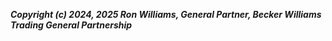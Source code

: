 ***Copyright (c) 2024, 2025 Ron Williams, General Partner, Becker Williams Trading General Partnership***

